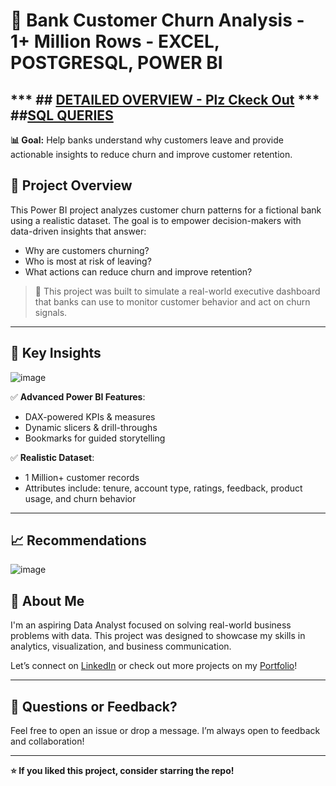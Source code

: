 
# 🏦 Bank Customer Churn Analysis - 1+ Million Rows - EXCEL, POSTGRESQL, POWER BI

*** ## [DETAILED OVERVIEW - Plz Ckeck Out](https://github.com/yaswanth3488/BANK-CHURN/blob/main/CHECK%20OUT%20PDF%20-%20Bank-Customer-Churn-Analysis.pdf) ***
    ##[SQL QUERIES](https://github.com/yaswanth3488/BANK-CHURN/blob/main/SQL%20PDF%20-%20QUERIES.pdf)
--
**📊 Goal:** Help banks understand why customers leave and provide actionable insights to reduce churn and improve customer retention.

## 📁 Project Overview

This Power BI project analyzes customer churn patterns for a fictional bank using a realistic dataset. The goal is to empower decision-makers with data-driven insights that answer:

- Why are customers churning?
- Who is most at risk of leaving?
- What actions can reduce churn and improve retention?

> 🚀 This project was built to simulate a real-world executive dashboard that banks can use to monitor customer behavior and act on churn signals.

---


## 📌 Key Insights


![image](https://github.com/user-attachments/assets/d0b0a25a-3451-49be-8cab-e1b59c749817)

✅ **Advanced Power BI Features**:
- DAX-powered KPIs & measures
- Dynamic slicers & drill-throughs
- Bookmarks for guided storytelling


✅ **Realistic Dataset**:
- 1 Million+ customer records 
- Attributes include: tenure, account type, ratings, feedback, product usage, and churn behavior

---

## 📈 Recommendations


![image](https://github.com/user-attachments/assets/d9c7df68-fbf3-4151-8b76-0365196c62ac)



## 🎯 About Me

I'm an aspiring Data Analyst focused on solving real-world business problems with data. This project was designed to showcase my skills in analytics, visualization, and business communication.

Let’s connect on [LinkedIn](https://www.linkedin.com/in/yaswanth3488/) or check out more projects on my [Portfolio](https://yaswanth-kundurthi.my.canva.site/)!

---

## 💬 Questions or Feedback?

Feel free to open an issue or drop a message. I’m always open to feedback and collaboration!

---

**⭐️ If you liked this project, consider starring the repo!**
